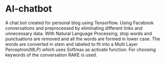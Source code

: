 # AI-chatbot
A chat bot created for personal blog using Tensorflow. Using Facebook conversations and preprocessed
by eliminating different links and unnecessary data. With Natural Language Processing, stop words and
punctuations are removed and all the words are formed in lower case. The words are converted in stem
and labeled to fit into a Multi Layer Perceptron(MLP) which uses Softmax as activate function. For
choosing keywords of the conversation RAKE is used.
